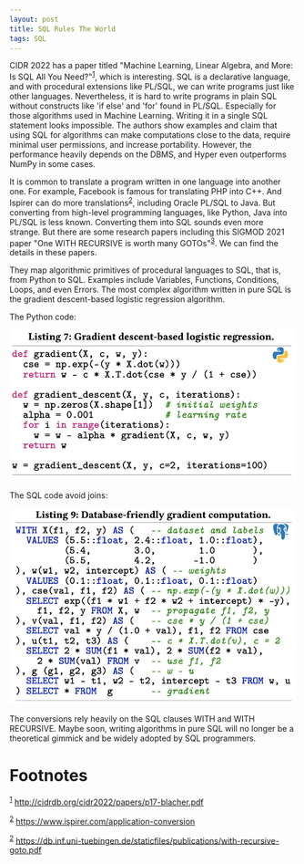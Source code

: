 ```yaml
---
layout: post
title: SQL Rules The World
tags: SQL
---
```


CIDR 2022 has a paper titled "Machine Learning, Linear Algebra, and More: Is SQL
All You Need?"<sup><a id="fnr.1" class="footref" href="#fn.1">1</a></sup>, which is interesting.  SQL is a declarative language, and
with procedural extensions like PL/SQL, we can write programs just like other
languages. Nevertheless, it is hard to write programs in plain SQL without constructs like 'if else' and 'for' found in PL/SQL. Especially for those algorithms 
used in Machine Learning. Writing it in a single SQL statement looks impossible. 
The authors show examples and claim that using SQL for algorithms can make 
computations close to the data, require minimal user permissions, and increase
portability. However, the performance heavily depends on the DBMS, and Hyper even 
outperforms NumPy in some cases.

It is common to translate a program written in one language into another one.
For example, Facebook is famous for translating PHP into C++. And Ispirer can
do more translations<sup><a id="fnr.2" class="footref" href="#fn.2">2</a></sup>, including Oracle PL/SQL to Java. But converting 
from high-level programming languages, like Python, Java into PL/SQL is 
less known. Converting them into SQL sounds even more strange. But there
are some research papers including this SIGMOD 2021 paper "One WITH RECURSIVE 
is worth many GOTOs"<sup><a id="fnr.3" class="footref" href="#fn.3">3</a></sup>. We can find the details in these papers.

They map algorithmic primitives of procedural languages to SQL, that is, from 
Python to SQL. Examples include Variables, Functions, Conditions, Loops, and
even Errors. The most complex algorithm written in pure SQL is the gradient descent-based logistic
regression algorithm.

The Python code:

![img](/images/lr-python.png)

The SQL code avoid joins:

![img](/images/lr-sql.png)

The conversions rely heavily on the SQL clauses WITH and WITH RECURSIVE.
Maybe soon, writing algorithms in pure SQL will no longer be a
theoretical gimmick and be widely adopted by SQL programmers.


# Footnotes

<sup><a id="fn.1" href="#fnr.1">1</a></sup> <http://cidrdb.org/cidr2022/papers/p17-blacher.pdf>

<sup><a id="fn.2" href="#fnr.2">2</a></sup> <https://www.ispirer.com/application-conversion>

<sup><a id="fn.3" href="#fnr.3">2</a></sup> <https://db.inf.uni-tuebingen.de/staticfiles/publications/with-recursive-goto.pdf>


